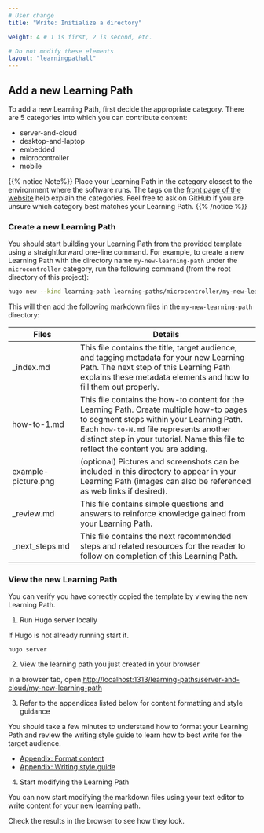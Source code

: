 ```yaml
---
# User change
title: "Write: Initialize a directory"

weight: 4 # 1 is first, 2 is second, etc.

# Do not modify these elements
layout: "learningpathall"
---
```


## Add a new Learning Path

To add a new Learning Path, first decide the appropriate category. There are 5 categories into which you can contribute content:
* server-and-cloud
* desktop-and-laptop
* embedded
* microcontroller
* mobile

{{% notice Note%}}
Place your Learning Path in the category closest to the environment where the software runs. The tags on the [front page of the website](/) help explain the categories. Feel free to ask on GitHub if you are unsure which category best matches your Learning Path. 
{{% /notice %}}

### Create a new Learning Path

You should start building your Learning Path from the provided template using a straightforward one-line command. For example, to create a new Learning Path with the directory name `my-new-learning-path` under the `microcontroller` category, run the following command (from the root directory of this project):
```bash
hugo new --kind learning-path learning-paths/microcontroller/my-new-learning-path
```
This will then add the following markdown files in the `my-new-learning-path` directory:


| Files                 | Details |
|---------------        |----------|
| _index.md             | This file contains the title, target audience, and tagging metadata for your new Learning Path. The next step of this Learning Path explains these metadata elements and how to fill them out properly. |
| how-to-1.md       | This file contains the how-to content for the Learning Path. Create multiple how-to pages to segment steps within your Learning Path. Each `how-to-N.md` file represents another distinct step in your tutorial. Name this file to reflect the content you are adding. |
| example-picture.png  | (optional) Pictures and screenshots can be included in this directory to appear in your Learning Path (images can also be referenced as web links if desired). |
| _review.md            | This file contains simple questions and answers to reinforce knowledge gained from your Learning Path.    |
| _next_steps.md        | This file contains the next recommended steps and related resources for the reader to follow on completion of this Learning Path.   |

### View the new Learning Path

You can verify you have correctly copied the template by viewing the new Learning Path. 

1. Run Hugo server locally

If Hugo is not already running start it. 

```console
hugo server
```

2. View the learning path you just created in your browser

In a browser tab, open [http://localhost:1313/learning-paths/server-and-cloud/my-new-learning-path](http://localhost:1313/learning-paths/server-and-cloud/my-new-learning-path)

3. Refer to the appendices listed below for content formatting and style guidance

You should take a few minutes to understand how to format your Learning Path and review the writing style guide to learn how to best write for the target audience. 

- [Appendix: Format content](/learning-paths/cross-platform/_example-learning-path/appendix-1-formatting/)
- [Appendix: Writing style guide](/learning-paths/cross-platform/_example-learning-path/appendix-2-writing-style/)

4. Start modifying the Learning Path

You can now start modifying the markdown files using your text editor to write content for your new learning path. 

Check the results in the browser to see how they look. 



